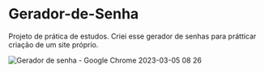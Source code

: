 # Gerador-de-Senha
Projeto de prática de estudos. 
Criei esse gerador de senhas para prátticar criação de um site próprio. 

![Gerador de senha - Google Chrome 2023-03-05 08 26](https://user-images.githubusercontent.com/105504791/222957663-0700313f-6ab4-4809-960d-74adf9e3cb46.jpg)
